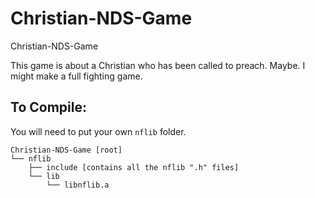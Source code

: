 # Christian-NDS-Game
 Christian-NDS-Game

This game is about a Christian who has been called to preach.
Maybe. I might make a full fighting game.

## To Compile:
You will need to put your own `nflib` folder.
```
Christian-NDS-Game [root]
└── nflib
    ├── include [contains all the nflib ".h" files]
    └── lib
		└── libnflib.a
```

